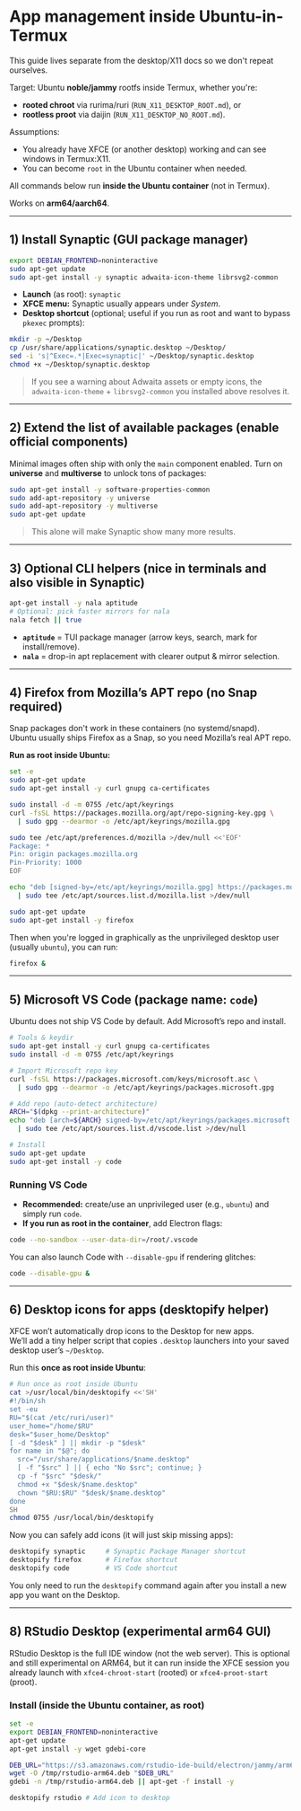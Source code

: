 # App management inside Ubuntu-in-Termux

This guide lives separate from the desktop/X11 docs so we don't repeat ourselves.

Target: Ubuntu **noble/jammy** rootfs inside Termux, whether you're:
* **rooted chroot** via rurima/ruri (`RUN_X11_DESKTOP_ROOT.md`), or
* **rootless proot** via daijin (`RUN_X11_DESKTOP_NO_ROOT.md`).

Assumptions:
* You already have XFCE (or another desktop) working and can see windows in Termux:X11.
* You can become `root` in the Ubuntu container when needed.

All commands below run **inside the Ubuntu container** (not in Termux).

Works on **arm64/aarch64**.

---

## 1) Install Synaptic (GUI package manager)

```bash
export DEBIAN_FRONTEND=noninteractive
sudo apt-get update
sudo apt-get install -y synaptic adwaita-icon-theme librsvg2-common
```

* **Launch** (as root): `synaptic`
* **XFCE menu:** Synaptic usually appears under *System*.
* **Desktop shortcut** (optional; useful if you run as root and want to bypass `pkexec` prompts):

```bash
mkdir -p ~/Desktop
cp /usr/share/applications/synaptic.desktop ~/Desktop/
sed -i 's|^Exec=.*|Exec=synaptic|' ~/Desktop/synaptic.desktop
chmod +x ~/Desktop/synaptic.desktop
```

> If you see a warning about Adwaita assets or empty icons, the `adwaita-icon-theme` + `librsvg2-common` you installed above resolves it.

---

## 2) Extend the list of available packages (enable official components)

Minimal images often ship with only the `main` component enabled. Turn on **universe** and **multiverse** to unlock tons of packages:

```bash
sudo apt-get install -y software-properties-common
sudo add-apt-repository -y universe
sudo add-apt-repository -y multiverse
sudo apt-get update
```

> This alone will make Synaptic show many more results.

---

## 3) Optional CLI helpers (nice in terminals and also visible in Synaptic)

```bash
apt-get install -y nala aptitude
# Optional: pick faster mirrors for nala
nala fetch || true
```

* **`aptitude`** = TUI package manager (arrow keys, search, mark for install/remove).
* **`nala`** = drop-in apt replacement with clearer output & mirror selection.

---

## 4) Firefox from Mozilla’s APT repo (no Snap required)

Snap packages don't work in these containers (no systemd/snapd).  
Ubuntu usually ships Firefox as a Snap, so you need Mozilla’s real APT repo.

**Run as root inside Ubuntu:**

```bash
set -e
sudo apt-get update
sudo apt-get install -y curl gnupg ca-certificates

sudo install -d -m 0755 /etc/apt/keyrings
curl -fsSL https://packages.mozilla.org/apt/repo-signing-key.gpg \
  | sudo gpg --dearmor -o /etc/apt/keyrings/mozilla.gpg

sudo tee /etc/apt/preferences.d/mozilla >/dev/null <<'EOF'
Package: *
Pin: origin packages.mozilla.org
Pin-Priority: 1000
EOF

echo "deb [signed-by=/etc/apt/keyrings/mozilla.gpg] https://packages.mozilla.org/apt mozilla main" \
  | sudo tee /etc/apt/sources.list.d/mozilla.list >/dev/null

sudo apt-get update
sudo apt-get install -y firefox
```

Then when you're logged in graphically as the unprivileged desktop user (usually `ubuntu`), you can run:

```bash
firefox &
```

---

## 5) Microsoft VS Code (package name: `code`)

Ubuntu does not ship VS Code by default. Add Microsoft’s repo and install.

```bash
# Tools & keydir
sudo apt-get install -y curl gnupg ca-certificates
sudo install -d -m 0755 /etc/apt/keyrings

# Import Microsoft repo key
curl -fsSL https://packages.microsoft.com/keys/microsoft.asc \
  | sudo gpg --dearmor -o /etc/apt/keyrings/packages.microsoft.gpg

# Add repo (auto-detect architecture)
ARCH="$(dpkg --print-architecture)"
echo "deb [arch=${ARCH} signed-by=/etc/apt/keyrings/packages.microsoft.gpg] https://packages.microsoft.com/repos/code stable main" \
  | sudo tee /etc/apt/sources.list.d/vscode.list >/dev/null

# Install
sudo apt-get update
sudo apt-get install -y code
```

### Running VS Code

* **Recommended:** create/use an unprivileged user (e.g., `ubuntu`) and simply run `code`.
* **If you run as root in the container**, add Electron flags:

```bash
code --no-sandbox --user-data-dir=/root/.vscode
```

You can also launch Code with `--disable-gpu` if rendering glitches:

```bash
code --disable-gpu &
```

---

## 6) Desktop icons for apps (desktopify helper)

XFCE won’t automatically drop icons to the Desktop for new apps.  
We’ll add a tiny helper script that copies `.desktop` launchers into your saved desktop user’s `~/Desktop`.

Run this **once as root inside Ubuntu**:

```bash
# Run once as root inside Ubuntu
cat >/usr/local/bin/desktopify <<'SH'
#!/bin/sh
set -eu
RU="$(cat /etc/ruri/user)"
user_home="/home/$RU"
desk="$user_home/Desktop"
[ -d "$desk" ] || mkdir -p "$desk"
for name in "$@"; do
  src="/usr/share/applications/$name.desktop"
  [ -f "$src" ] || { echo "No $src"; continue; }
  cp -f "$src" "$desk/"
  chmod +x "$desk/$name.desktop"
  chown "$RU:$RU" "$desk/$name.desktop"
done
SH
chmod 0755 /usr/local/bin/desktopify
```

Now you can safely add icons (it will just skip missing apps):

```bash
desktopify synaptic     # Synaptic Package Manager shortcut
desktopify firefox      # Firefox shortcut
desktopify code         # VS Code shortcut
```

You only need to run the `desktopify` command again after you install a new app you want on the Desktop.

---
## 8) RStudio Desktop (experimental arm64 GUI)

RStudio Desktop is the full IDE window (not the web server). This is optional and still experimental on ARM64, but it can run inside the XFCE session you already launch with `xfce4-chroot-start` (rooted) or `xfce4-proot-start` (proot).

### Install (inside the Ubuntu container, as root)

```bash
set -e
export DEBIAN_FRONTEND=noninteractive
apt-get update
apt-get install -y wget gdebi-core

DEB_URL="https://s3.amazonaws.com/rstudio-ide-build/electron/jammy/arm64/rstudio-2025.11.0-daily-271-arm64.deb"
wget -O /tmp/rstudio-arm64.deb "$DEB_URL"
gdebi -n /tmp/rstudio-arm64.deb || apt-get -f install -y

desktopify rstudio # Add icon to desktop
```
